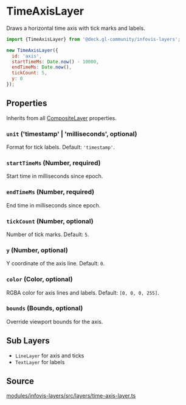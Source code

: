 # TimeAxisLayer

Draws a horizontal time axis with tick marks and labels.

```js
import {TimeAxisLayer} from '@deck.gl-community/infovis-layers';

new TimeAxisLayer({
  id: 'axis',
  startTimeMs: Date.now() - 10000,
  endTimeMs: Date.now(),
  tickCount: 5,
  y: 0
});
```

## Properties

Inherits from all [CompositeLayer](https://deck.gl/docs/api-reference/core/composite-layer) properties.

### `unit` ('timestamp' | 'milliseconds', optional)
Format for tick labels. Default: `'timestamp'`.

### `startTimeMs` (Number, required)
Start time in milliseconds since epoch.

### `endTimeMs` (Number, required)
End time in milliseconds since epoch.

### `tickCount` (Number, optional)
Number of tick marks. Default: `5`.

### `y` (Number, optional)
Y coordinate of the axis line. Default: `0`.

### `color` (Color, optional)
RGBA color for axis lines and labels. Default: `[0, 0, 0, 255]`.

### `bounds` (Bounds, optional)
Override viewport bounds for the axis.

## Sub Layers

- `LineLayer` for axis and ticks
- `TextLayer` for labels

## Source

[modules/infovis-layers/src/layers/time-axis-layer.ts](https://github.com/visgl/deck.gl/tree/master/modules/infovis-layers/src/layers/time-axis-layer.ts)
